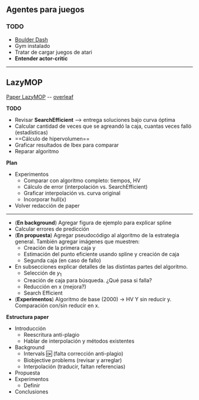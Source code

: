 ## Agentes para juegos

### TODO

- [Boulder Dash](https://www.boulder-dash.com/boulder-dash-online-game/)
- Gym instalado
- Tratar de cargar juegos de atari
- **Entender actor-critic**

---

## LazyMOP


[Paper LazyMOP](https://docs.google.com/file/d/1AZIy2D-M7aiV5irKOq5omrjrNANl3MTL/edit) -- [overleaf](https://www.overleaf.com/project/604179927232b1516ad3ee84)

**TODO**

- Revisar **SearchEfficient** --> entrega soluciones bajo curva óptima
- Calcular cantidad de veces que se agreandó la caja, cuantas veces falló (estadísticas)
- ==Cálculo de hipervolumen==
- Graficar resultados de Ibex para comparar
- Reparar algoritmo

**Plan**

- Experimentos
	- Comparar con algoritmo completo: tiempos, HV
	- Cálculo de error (interpolación vs. SearchEfficient)
	- Graficar interpolación vs. curva original
	- Incorporar hull(x)
- Volver redacción de paper

----

- (**En background**) Agregar figura de ejemplo para explicar spline
- Calcular errores de predicción
- (**En propuesta**) Agregar pseudocódigo al algoritmo de la estrategia general. También agregar imágenes que muestren:
	- Creación de la primera caja y
	- Estimación del punto eficiente usando spline y creación de caja
	- Segunda caja (en caso de fallo)
- En subsecciones explicar detalles de las distintas partes del algoritmo.
	- Selección de $y_1$
	- Creación de caja para búsqueda. ¿Qué pasa si falla?
	- Reducción en x (mejora?)
	- Search Efficient
- (**Experimentos**) Algoritmo de base (2000) -> HV
Y sin reducir y. Comparación con/sin reducir en x. 


**Estructura paper**

- Introducción
	- Reescritura anti-plagio
	- Hablar de interpolación y métodos existentes
- Background
	- Intervals :ok: (falta corrección anti-plagio)
	- Biobjective problems (revisar y arreglar)
	- Interpolación (traducir, faltan referencias)
- Propuesta
- Experimentos
	- Definir
- Conclusiones


<!--stackedit_data:
eyJoaXN0b3J5IjpbMjA3MDY2ODUxMSwtNzA1NDYzODMsMTY2Nj
E0OTQ4OV19
-->